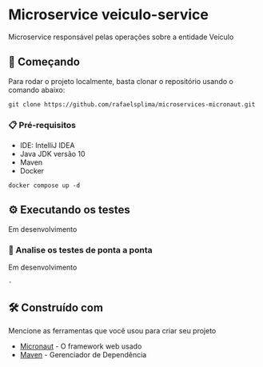 # Microservice veiculo-service

Microservice responsável pelas operações sobre a entidade Veículo

## 🚀 Começando
Para rodar o projeto localmente, basta clonar o repositório usando o comando abaixo:
```
git clone https://github.com/rafaelsplima/microservices-micronaut.git
```

### 📋 Pré-requisitos

- IDE: IntelliJ IDEA
- Java JDK versão 10
- Maven
- Docker

```
docker compose up -d
```

## ⚙️ Executando os testes

Em desenvolvimento

### 🔩 Analise os testes de ponta a ponta

Em desenvolvimento

```
-
```

## 🛠️ Construído com

Mencione as ferramentas que você usou para criar seu projeto

* [Micronaut](https://micronaut.io/) - O framework web usado
* [Maven](https://maven.apache.org/) - Gerenciador de Dependência